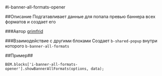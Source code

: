 #i-banner-all-formats-opener

##Описание
Подгатавливает данные для попапа превью баннера всех форматов и создает его

###Автор 
[grimfrid](https://staff.yandex-team.ru/grimfrid )
   
###Взаимодействие с другими блоками
Создает `b-shared-popup` внутри которого `b-banner-all-formats`

##Пример##

```
BEM.blocks['i-banner-all-formats-opener'].showBannerAllFormats(options, data);

```

